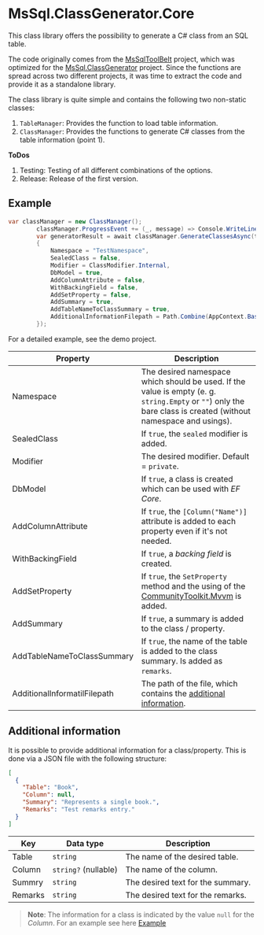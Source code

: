 # MsSql.ClassGenerator.Core

This class library offers the possibility to generate a C# class from an SQL table.

The code originally comes from the [MsSqlToolBelt](https://github.com/InvaderZim85/MsSqlToolBelt) project, which was optimized for the [MsSql.ClassGenerator](https://github.com/InvaderZim85/MsSql.ClassGenerator) project. Since the functions are spread across two different projects, it was time to extract the code and provide it as a standalone library.

The class library is quite simple and contains the following two non-static classes:

1. `TableManager`: Provides the function to load table information.
2. `ClassManager`: Provides the functions to generate C# classes from the table information (point 1).

**ToDos**

1. Testing: Testing of all different combinations of the options.
2. Release: Release of the first version.

## Example

```csharp
var classManager = new ClassManager();
        classManager.ProgressEvent += (_, message) => Console.WriteLine(message);
        var generatorResult = await classManager.GenerateClassesAsync(tables, new ClassGeneratorOptions
        {
            Namespace = "TestNamespace",
            SealedClass = false,
            Modifier = ClassModifier.Internal,
            DbModel = true,
            AddColumnAttribute = false,
            WithBackingField = false,
            AddSetProperty = false,
            AddSummary = true,
            AddTableNameToClassSummary = true,
            AdditionalInformationFilepath = Path.Combine(AppContext.BaseDirectory, "TableInformation.json")
        });
```

For a detailed example, see the demo project.

| Property | Description |
|---|---|
| Namespace | The desired namespace which should be used. If the value is empty (e. g. `string.Empty` or `""`) only the bare class is created (without namespace and usings). |
| SealedClass | If `true`, the `sealed` modifier is added. |
| Modifier | The desired modifier. Default = `private`. |
| DbModel | If `true`, a class is created which can be used with *EF Core*. |
| AddColumnAttribute | If `true`, the `[Column("Name")]` attribute is added to each property even if it's not needed. |
| WithBackingField | If `true`, a *backing field* is created. |
| AddSetProperty | If `true`, the `SetProperty` method and the using of the [CommunityToolkit.Mvvm](https://learn.microsoft.com/de-de/dotnet/communitytoolkit/mvvm/) is added. |
| AddSummary | If `true`, a summary is added to the class / property. |
| AddTableNameToClassSummary | If `true`, the name of the table is added to the class summary. Is added as `remarks`. |
| AdditionalInformatilFilepath | The path of the file, which contains the [additional information](#additional-information). |

## Additional information

It is possible to provide additional information for a class/property. This is done via a JSON file with the following structure:

```json
[
  {
    "Table": "Book",
    "Column": null,
    "Summary": "Represents a single book.",
    "Remarks": "Test remarks entry."
  }
]
```

| Key | Data type | Description |
|---|---|---|
| Table | `string` | The name of the desired table. |
| Column | `string?` (nullable) | The name of the column. |
| Summry | `string` | The desired text for the summary. |
| Remarks | `string` | The desired text for the remarks. |

> **Note**: The information for a class is indicated by the value `null` for the *Column*. For an example see here [Example](Demo/TableInformation.json)